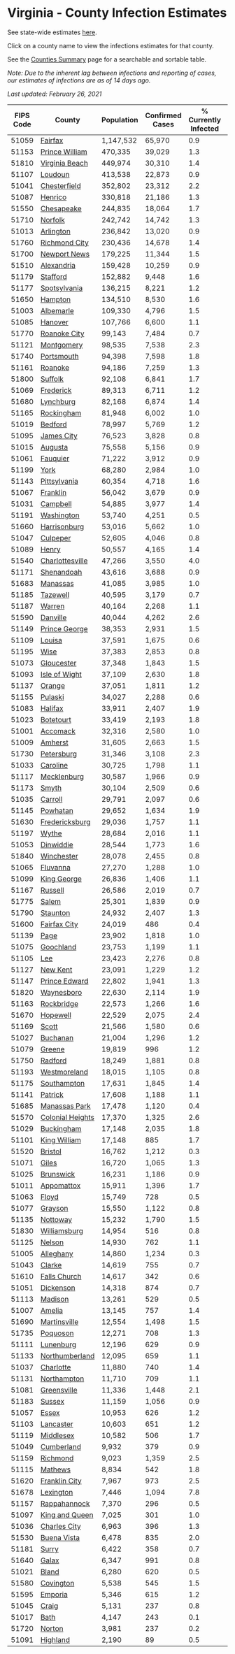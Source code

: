 # Virginia - County Infection Estimates

See state-wide estimates [here](/infections/us-va).

Click on a county name to view the infections estimates for that county.

See the [Counties Summary](/infections/summary-counties) page for a searchable and sortable table.

*Note: Due to the inherent lag between infections and reporting of cases, our estimates of infections are as of 14 days ago.*

*Last updated: February 26, 2021*

|   FIPS Code |                               County |   Population |   Confirmed Cases |   % Currently Infected |   % Total Infected |
|-------------|--------------------------------------|--------------|-------------------|------------------------|--------------------|
|       51059 |                   [Fairfax](fairfax) |    1,147,532 |            65,970 |                    0.9 |               20.5 |
|       51153 |     [Prince William](prince-william) |      470,335 |            39,029 |                    1.3 |               29.0 |
|       51810 |     [Virginia Beach](virginia-beach) |      449,974 |            30,310 |                    1.4 |               21.3 |
|       51107 |                   [Loudoun](loudoun) |      413,538 |            22,873 |                    0.9 |               18.9 |
|       51041 |         [Chesterfield](chesterfield) |      352,802 |            23,312 |                    2.2 |               21.6 |
|       51087 |                   [Henrico](henrico) |      330,818 |            21,186 |                    1.3 |               21.4 |
|       51550 |             [Chesapeake](chesapeake) |      244,835 |            18,064 |                    1.7 |               23.5 |
|       51710 |                   [Norfolk](norfolk) |      242,742 |            14,742 |                    1.3 |               19.6 |
|       51013 |               [Arlington](arlington) |      236,842 |            13,020 |                    0.9 |               19.7 |
|       51760 |       [Richmond City](richmond-city) |      230,436 |            14,678 |                    1.4 |               21.2 |
|       51700 |         [Newport News](newport-news) |      179,225 |            11,344 |                    1.5 |               20.0 |
|       51510 |             [Alexandria](alexandria) |      159,428 |            10,259 |                    0.9 |               23.6 |
|       51179 |                 [Stafford](stafford) |      152,882 |             9,448 |                    1.6 |               20.3 |
|       51177 |         [Spotsylvania](spotsylvania) |      136,215 |             8,221 |                    1.2 |               19.8 |
|       51650 |                   [Hampton](hampton) |      134,510 |             8,530 |                    1.6 |               20.0 |
|       51003 |               [Albemarle](albemarle) |      109,330 |             4,796 |                    1.5 |               13.8 |
|       51085 |                   [Hanover](hanover) |      107,766 |             6,600 |                    1.1 |               19.6 |
|       51770 |         [Roanoke City](roanoke-city) |       99,143 |             7,484 |                    0.7 |               23.6 |
|       51121 |             [Montgomery](montgomery) |       98,535 |             7,538 |                    2.3 |               23.1 |
|       51740 |             [Portsmouth](portsmouth) |       94,398 |             7,598 |                    1.8 |               26.1 |
|       51161 |                   [Roanoke](roanoke) |       94,186 |             7,259 |                    1.3 |               23.7 |
|       51800 |                   [Suffolk](suffolk) |       92,108 |             6,841 |                    1.7 |               24.0 |
|       51069 |               [Frederick](frederick) |       89,313 |             6,711 |                    1.2 |               24.2 |
|       51680 |               [Lynchburg](lynchburg) |       82,168 |             6,874 |                    1.4 |               26.2 |
|       51165 |             [Rockingham](rockingham) |       81,948 |             6,002 |                    1.0 |               24.7 |
|       51019 |                   [Bedford](bedford) |       78,997 |             5,769 |                    1.2 |               22.6 |
|       51095 |             [James City](james-city) |       76,523 |             3,828 |                    0.8 |               16.7 |
|       51015 |                   [Augusta](augusta) |       75,558 |             5,156 |                    0.9 |               21.4 |
|       51061 |                 [Fauquier](fauquier) |       71,222 |             3,912 |                    0.9 |               18.2 |
|       51199 |                         [York](york) |       68,280 |             2,984 |                    1.0 |               13.8 |
|       51143 |         [Pittsylvania](pittsylvania) |       60,354 |             4,718 |                    1.6 |               24.3 |
|       51067 |                 [Franklin](franklin) |       56,042 |             3,679 |                    0.9 |               20.2 |
|       51031 |                 [Campbell](campbell) |       54,885 |             3,977 |                    1.4 |               22.3 |
|       51191 |             [Washington](washington) |       53,740 |             4,251 |                    0.5 |               24.6 |
|       51660 |         [Harrisonburg](harrisonburg) |       53,016 |             5,662 |                    1.0 |               38.0 |
|       51047 |                 [Culpeper](culpeper) |       52,605 |             4,046 |                    0.8 |               27.0 |
|       51089 |                       [Henry](henry) |       50,557 |             4,165 |                    1.4 |               26.0 |
|       51540 |   [Charlottesville](charlottesville) |       47,266 |             3,550 |                    4.0 |               23.5 |
|       51171 |             [Shenandoah](shenandoah) |       43,616 |             3,688 |                    0.9 |               28.9 |
|       51683 |                 [Manassas](manassas) |       41,085 |             3,985 |                    1.0 |               37.1 |
|       51185 |                 [Tazewell](tazewell) |       40,595 |             3,179 |                    0.7 |               24.0 |
|       51187 |                     [Warren](warren) |       40,164 |             2,268 |                    1.1 |               18.5 |
|       51590 |                 [Danville](danville) |       40,044 |             4,262 |                    2.6 |               33.1 |
|       51149 |       [Prince George](prince-george) |       38,353 |             2,931 |                    1.5 |               24.2 |
|       51109 |                     [Louisa](louisa) |       37,591 |             1,675 |                    0.6 |               14.5 |
|       51195 |                         [Wise](wise) |       37,383 |             2,853 |                    0.8 |               23.5 |
|       51073 |             [Gloucester](gloucester) |       37,348 |             1,843 |                    1.5 |               15.4 |
|       51093 |       [Isle of Wight](isle-of-wight) |       37,109 |             2,630 |                    1.8 |               22.9 |
|       51137 |                     [Orange](orange) |       37,051 |             1,811 |                    1.2 |               15.7 |
|       51155 |                   [Pulaski](pulaski) |       34,027 |             2,288 |                    0.6 |               20.8 |
|       51083 |                   [Halifax](halifax) |       33,911 |             2,407 |                    1.9 |               21.7 |
|       51023 |               [Botetourt](botetourt) |       33,419 |             2,193 |                    1.8 |               20.2 |
|       51001 |                 [Accomack](accomack) |       32,316 |             2,580 |                    1.0 |               32.5 |
|       51009 |                   [Amherst](amherst) |       31,605 |             2,663 |                    1.5 |               26.2 |
|       51730 |             [Petersburg](petersburg) |       31,346 |             3,108 |                    2.3 |               31.3 |
|       51033 |                 [Caroline](caroline) |       30,725 |             1,798 |                    1.1 |               18.7 |
|       51117 |           [Mecklenburg](mecklenburg) |       30,587 |             1,966 |                    0.9 |               22.0 |
|       51173 |                       [Smyth](smyth) |       30,104 |             2,509 |                    0.6 |               25.9 |
|       51035 |                   [Carroll](carroll) |       29,791 |             2,097 |                    0.6 |               22.6 |
|       51145 |                 [Powhatan](powhatan) |       29,652 |             1,634 |                    1.9 |               17.3 |
|       51630 |     [Fredericksburg](fredericksburg) |       29,036 |             1,757 |                    1.1 |               20.2 |
|       51197 |                       [Wythe](wythe) |       28,684 |             2,016 |                    1.1 |               21.8 |
|       51053 |               [Dinwiddie](dinwiddie) |       28,544 |             1,773 |                    1.6 |               19.7 |
|       51840 |             [Winchester](winchester) |       28,078 |             2,455 |                    0.8 |               28.9 |
|       51065 |                 [Fluvanna](fluvanna) |       27,270 |             1,288 |                    1.0 |               15.9 |
|       51099 |           [King George](king-george) |       26,836 |             1,406 |                    1.1 |               16.9 |
|       51167 |                   [Russell](russell) |       26,586 |             2,019 |                    0.7 |               23.3 |
|       51775 |                       [Salem](salem) |       25,301 |             1,839 |                    0.9 |               23.1 |
|       51790 |                 [Staunton](staunton) |       24,932 |             2,407 |                    1.3 |               30.0 |
|       51600 |         [Fairfax City](fairfax-city) |       24,019 |               486 |                    0.4 |                7.0 |
|       51139 |                         [Page](page) |       23,902 |             1,818 |                    1.0 |               26.2 |
|       51075 |               [Goochland](goochland) |       23,753 |             1,199 |                    1.1 |               17.2 |
|       51105 |                           [Lee](lee) |       23,423 |             2,276 |                    0.8 |               30.0 |
|       51127 |                 [New Kent](new-kent) |       23,091 |             1,229 |                    1.2 |               16.8 |
|       51147 |       [Prince Edward](prince-edward) |       22,802 |             1,941 |                    1.3 |               28.1 |
|       51820 |             [Waynesboro](waynesboro) |       22,630 |             2,114 |                    1.9 |               29.3 |
|       51163 |             [Rockbridge](rockbridge) |       22,573 |             1,266 |                    1.6 |               17.3 |
|       51670 |                 [Hopewell](hopewell) |       22,529 |             2,075 |                    2.4 |               29.4 |
|       51169 |                       [Scott](scott) |       21,566 |             1,580 |                    0.6 |               22.5 |
|       51027 |                 [Buchanan](buchanan) |       21,004 |             1,296 |                    1.2 |               19.1 |
|       51079 |                     [Greene](greene) |       19,819 |               996 |                    1.2 |               15.9 |
|       51750 |                   [Radford](radford) |       18,249 |             1,881 |                    0.8 |               32.0 |
|       51193 |         [Westmoreland](westmoreland) |       18,015 |             1,105 |                    0.8 |               20.1 |
|       51175 |           [Southampton](southampton) |       17,631 |             1,845 |                    1.4 |               35.2 |
|       51141 |                   [Patrick](patrick) |       17,608 |             1,188 |                    1.1 |               21.0 |
|       51685 |       [Manassas Park](manassas-park) |       17,478 |             1,120 |                    0.4 |               24.9 |
|       51570 | [Colonial Heights](colonial-heights) |       17,370 |             1,325 |                    2.6 |               25.0 |
|       51029 |             [Buckingham](buckingham) |       17,148 |             2,035 |                    1.8 |               44.1 |
|       51101 |         [King William](king-william) |       17,148 |               885 |                    1.7 |               16.0 |
|       51520 |                   [Bristol](bristol) |       16,762 |             1,212 |                    0.3 |               22.4 |
|       51071 |                       [Giles](giles) |       16,720 |             1,065 |                    1.3 |               19.4 |
|       51025 |               [Brunswick](brunswick) |       16,231 |             1,186 |                    0.9 |               23.6 |
|       51011 |             [Appomattox](appomattox) |       15,911 |             1,396 |                    1.7 |               27.6 |
|       51063 |                       [Floyd](floyd) |       15,749 |               728 |                    0.5 |               14.5 |
|       51077 |                   [Grayson](grayson) |       15,550 |             1,122 |                    0.8 |               23.0 |
|       51135 |                 [Nottoway](nottoway) |       15,232 |             1,790 |                    1.5 |               37.0 |
|       51830 |         [Williamsburg](williamsburg) |       14,954 |               516 |                    0.8 |               11.9 |
|       51125 |                     [Nelson](nelson) |       14,930 |               762 |                    1.1 |               15.9 |
|       51005 |               [Alleghany](alleghany) |       14,860 |             1,234 |                    0.3 |               24.7 |
|       51043 |                     [Clarke](clarke) |       14,619 |               755 |                    0.7 |               16.5 |
|       51610 |         [Falls Church](falls-church) |       14,617 |               342 |                    0.6 |                9.0 |
|       51051 |               [Dickenson](dickenson) |       14,318 |               874 |                    0.7 |               18.7 |
|       51113 |                   [Madison](madison) |       13,261 |               529 |                    0.5 |               13.2 |
|       51007 |                     [Amelia](amelia) |       13,145 |               757 |                    1.4 |               18.4 |
|       51690 |         [Martinsville](martinsville) |       12,554 |             1,498 |                    1.5 |               37.6 |
|       51735 |                 [Poquoson](poquoson) |       12,271 |               708 |                    1.3 |               17.9 |
|       51111 |               [Lunenburg](lunenburg) |       12,196 |               629 |                    0.9 |               16.3 |
|       51133 |     [Northumberland](northumberland) |       12,095 |               659 |                    1.1 |               17.2 |
|       51037 |               [Charlotte](charlotte) |       11,880 |               740 |                    1.4 |               19.5 |
|       51131 |           [Northampton](northampton) |       11,710 |               709 |                    1.1 |               24.5 |
|       51081 |           [Greensville](greensville) |       11,336 |             1,448 |                    2.1 |               44.2 |
|       51183 |                     [Sussex](sussex) |       11,159 |             1,056 |                    0.9 |               32.9 |
|       51057 |                       [Essex](essex) |       10,953 |               626 |                    1.2 |               18.9 |
|       51103 |               [Lancaster](lancaster) |       10,603 |               651 |                    1.2 |               19.0 |
|       51119 |               [Middlesex](middlesex) |       10,582 |               506 |                    1.7 |               14.9 |
|       51049 |             [Cumberland](cumberland) |        9,932 |               379 |                    0.9 |               12.8 |
|       51159 |                 [Richmond](richmond) |        9,023 |             1,359 |                    2.5 |               57.4 |
|       51115 |                   [Mathews](mathews) |        8,834 |               542 |                    1.8 |               18.5 |
|       51620 |       [Franklin City](franklin-city) |        7,967 |               973 |                    2.5 |               39.4 |
|       51678 |               [Lexington](lexington) |        7,446 |             1,094 |                    7.8 |               44.3 |
|       51157 |         [Rappahannock](rappahannock) |        7,370 |               296 |                    0.5 |               13.0 |
|       51097 |     [King and Queen](king-and-queen) |        7,025 |               301 |                    1.0 |               13.8 |
|       51036 |         [Charles City](charles-city) |        6,963 |               396 |                    1.3 |               18.9 |
|       51530 |           [Buena Vista](buena-vista) |        6,478 |               835 |                    2.0 |               40.0 |
|       51181 |                       [Surry](surry) |        6,422 |               358 |                    0.7 |               17.5 |
|       51640 |                       [Galax](galax) |        6,347 |               991 |                    0.8 |               54.1 |
|       51021 |                       [Bland](bland) |        6,280 |               620 |                    0.5 |               30.6 |
|       51580 |               [Covington](covington) |        5,538 |               545 |                    1.5 |               34.8 |
|       51595 |                   [Emporia](emporia) |        5,346 |               615 |                    1.2 |               40.5 |
|       51045 |                       [Craig](craig) |        5,131 |               237 |                    0.8 |               14.6 |
|       51017 |                         [Bath](bath) |        4,147 |               243 |                    0.1 |               18.2 |
|       51720 |                     [Norton](norton) |        3,981 |               237 |                    0.2 |               18.7 |
|       51091 |                 [Highland](highland) |        2,190 |                89 |                    0.5 |               13.2 |